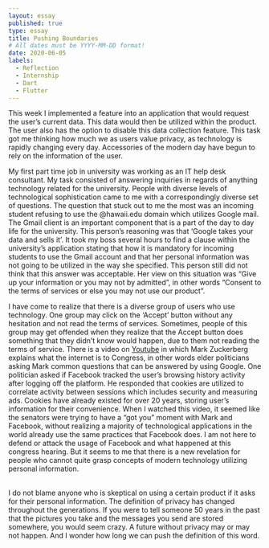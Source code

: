 ```yaml
---
layout: essay
published: true
type: essay
title: Pushing Boundaries
# All dates must be YYYY-MM-DD format!
date: 2020-06-05
labels:
  - Reflection
  - Internship
  - Dart
  - Flutter
---
```


This week I implemented a feature into an application that would request the user’s current data. This data would then be utilized within the product. The user also has the option to disable this data collection feature. This task got me thinking how much we as users value privacy, as technology is rapidly changing every day. Accessories of the modern day have begun to rely on the information of the user.
<br>

My first part time job in university was working as an IT help desk consultant. My task consisted of answering inquiries in regards of anything technology related for the university. People with diverse levels of technological sophistication came to me with a correspondingly diverse set of questions. The question that stuck out to me the most was an incoming student refusing to use the @hawaii.edu domain which utilizes Google mail. The Gmail client is an important component that is a part of the day to day life for the university. This person’s reasoning was that ‘Google takes your data and sells it’. It took my boss several hours to find a clause within the university’s application stating that how it is mandatory for incoming students to use the Gmail account and that her personal information was not going to be utilized in the way she specified.  This person still did not think that this answer was acceptable. Her view on this situation was “Give up your information or you may not by admitted”, in other words “Consent to the terms of services or else you may not use our product”.
<br>
  
I have come to realize that there is a diverse group of users who use technology. One group may click on the ‘Accept’ button without any hesitation and not read the terms of services. Sometimes, people of this group may get offended when they realize that the Accept button does something that they didn’t know would happen, due to them not reading the terms of service. There is a video on [Youtube](https://www.youtube.com/watch?v=ncbb5B85sd0?t=56) in which Mark Zuckerberg explains what the internet is to Congress, in other words elder politicians asking Mark common questions that can be answered by using Google. One politician asked if Facebook tracked the user’s browsing history activity after logging off the platform. He responded that cookies are utilized to correlate activity between sessions which includes security and measuring ads. Cookies have already existed for over 20 years, storing user’s information for their convenience. When I watched this  video, it seemed like the senators were trying to have a “got you” moment with Mark and Facebook, without realizing a majority of technological applications in the world already use the same practices that Facebook does. I am not here to defend or attack the usage of Facebook and what happened at this congress hearing. But it seems to me that there is a new revelation for people who cannot quite grasp concepts of modern technology utilizing personal information.  	
<br>

I do not blame anyone who is skeptical on using a certain product if it asks for their personal information. The definition of privacy has changed throughout the generations.  If you were to tell someone 50 years in the past that the pictures you take and the messages you send are stored somewhere, you would seem crazy. A future without privacy may or may not happen. And I wonder how long we can push the definition of this word. 
<br>

<!---[Click here for my next reflection!](https://samuelcy.github.io/essays/2020-06-12.html) -->
